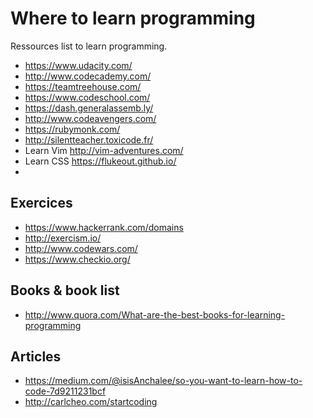 # Where to learn programming

Ressources list to learn programming.

* https://www.udacity.com/
* http://www.codecademy.com/
* https://teamtreehouse.com/
* https://www.codeschool.com/
* https://dash.generalassemb.ly/
* http://www.codeavengers.com/
* https://rubymonk.com/
* http://silentteacher.toxicode.fr/
* Learn Vim http://vim-adventures.com/
* Learn CSS https://flukeout.github.io/
* 
## Exercices

* https://www.hackerrank.com/domains
* http://exercism.io/
* http://www.codewars.com/
* https://www.checkio.org/

## Books & book list

* http://www.quora.com/What-are-the-best-books-for-learning-programming

## Articles

* https://medium.com/@isisAnchalee/so-you-want-to-learn-how-to-code-7d9211231bcf
* http://carlcheo.com/startcoding
